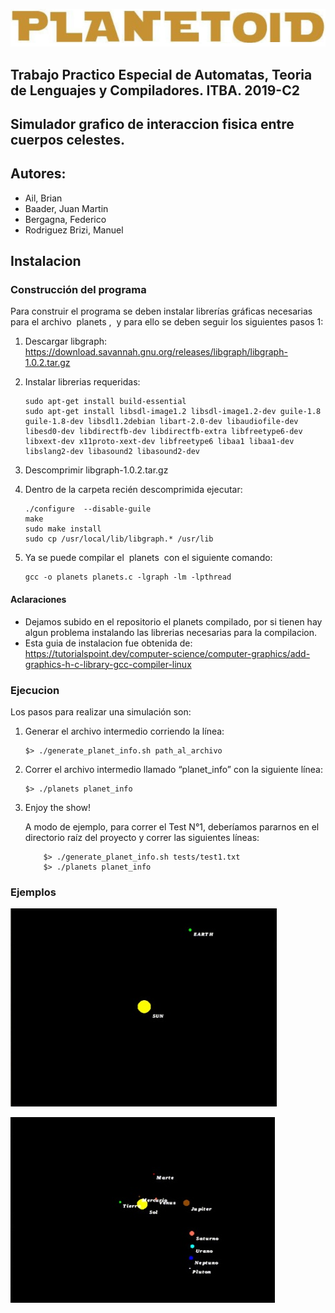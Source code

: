 ![Planetoid](imgs/planetoid.png)

## Trabajo Practico Especial de Automatas, Teoria de Lenguajes y Compiladores. ITBA. 2019-C2 
## Simulador grafico de interaccion fisica entre cuerpos celestes.</br>

## Autores: 
- Ail, Brian
- Baader, Juan Martin
- Bergagna, Federico
- Rodriguez Brizi, Manuel

## Instalacion

### Construcción del programa
Para construir el programa se deben instalar librerías gráficas
necesarias para el archivo ​ planets , ​ y para ello se deben seguir los
siguientes pasos 1:
1. Descargar libgraph: https://download.savannah.gnu.org/releases/libgraph/libgraph-1.0.2.tar.gz
2. Instalar librerias requeridas:

	```
	sudo apt-get install build-essential
	sudo apt-get install libsdl-image1.2 libsdl-image1.2-dev guile-1.8 guile-1.8-dev libsdl1.2debian libart-2.0-dev libaudiofile-dev libesd0-dev libdirectfb-dev libdirectfb-extra libfreetype6-dev libxext-dev x11proto-xext-dev libfreetype6 libaa1 libaa1-dev libslang2-dev libasound2 libasound2-dev
	```

3. Descomprimir libgraph-1.0.2.tar.gz
4. Dentro de la carpeta recién descomprimida ejecutar:

	```
	./configure​ ​ --disable-guile
	make
	sudo make install
	sudo cp /usr/local/lib/libgraph.* /usr/lib
	```

5. Ya se puede compilar el ​ planets ​ con el siguiente comando:
	```
	gcc -o planets planets.c -lgraph -lm -lpthread
	```

#### Aclaraciones

- Dejamos subido en el repositorio el planets compilado, por si tienen hay algun problema instalando las librerias necesarias para la compilacion.
- Esta guia de instalacion fue obtenida de: https://tutorialspoint.dev/computer-science/computer-graphics/add-graphics-h-c-library-gcc-compiler-linux

### Ejecucion

Los pasos para realizar una simulación son:
1. Generar el archivo intermedio corriendo la línea:
	```
	$> ./generate_planet_info.sh path_al_archivo 
	```
2. Correr el archivo intermedio llamado “planet_info” con la siguiente línea:
	```
	$> ./planets planet_info
	```
3. Enjoy the show!

	A modo de ejemplo, para correr el Test N°1, deberíamos pararnos en el
	directorio raíz del proyecto y correr las siguientes líneas:

	``` 
		$> ./generate_planet_info.sh tests/test1.txt
		$> ./planets planet_info 
	```

### Ejemplos

![Ejemplo 1](imgs/example1.jpeg)

![Ejemplo 2](imgs/example2.jpeg)